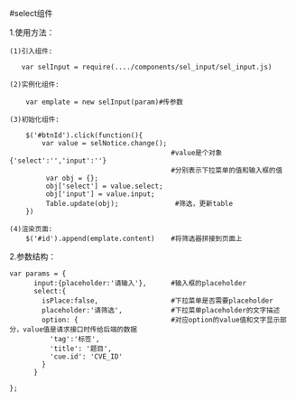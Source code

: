 #select组件

1.使用方法：

    (1)引入组件:

       var selInput = require(..../components/sel_input/sel_input.js)

    (2)实例化组件:

        var emplate = new selInput(param)#传参数

    (3)初始化组件:

        $('#btnId').click(function(){
            var value = selNotice.change();
                                            #value是个对象{'select':'','input':''}
                                            #分别表示下拉菜单的值和输入框的值
             var obj = {};
             obj['select'] = value.select;
             obj['input'] = value.input;
             Table.update(obj);              #筛选，更新table
        })

    (4)渲染页面:
        $('#id').append(emplate.content)    #将筛选器拼接到页面上

2.参数结构：

    var params = {
          input:{placeholder:'请输入'},      #输入框的placeholder
          select:{
            isPlace:false,                  #下拉菜单是否需要placeholder
            placeholder:'请筛选',            #下拉菜单placeholder的文字描述
            option: {                       #对应option的value值和文字显示部分，value值是请求接口时传给后端的数据
              'tag':'标签',
              'title': '题目',
              'cue.id': 'CVE_ID'
            }
          }

    };


